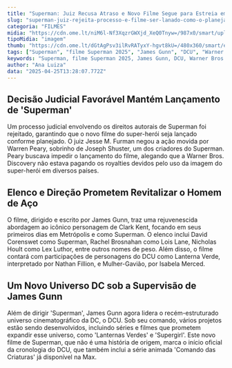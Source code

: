 ```yaml
---
title: "Superman: Juiz Recusa Atraso e Novo Filme Segue para Estreia em 2025"
slug: "superman-juiz-rejeita-processo-e-filme-ser-lanado-como-o-planejado"
categoria: "FILMES"
midia: "https://cdn.ome.lt/niM6l-Nf3XqzrGWXjd_XeQ0Tnyw=/987x0/smart/uploads/conteudo/fotos/OMELETE_CAPA_-_2025-04-25T101302.520.png"
tipoMidia: "imagem"
thumb: "https://cdn.ome.lt/dGtAgPsv3ilRvRATyxY-hgvt8kU=/480x360/smart/extras/conteudos/omelete_THUMB_-_2025-04-25T101247.720.png"
tags: ["Superman", "filme Superman 2025", "James Gunn", "DCU", "Warner Bros. Discovery", "direitos autorais Superman", "especial-Superman"]
keywords: "Superman, filme Superman 2025, James Gunn, DCU, Warner Bros. Discovery, direitos autorais Superman"
author: "Ana Luiza"
data: "2025-04-25T13:28:07.772Z"
---
```


## Decisão Judicial Favorável Mantém Lançamento de 'Superman'

Um processo judicial envolvendo os direitos autorais de Superman foi rejeitado, garantindo que o novo filme do super-herói seja lançado conforme planejado. O juiz Jesse M. Furman negou a ação movida por Warren Peary, sobrinho de Joseph Shuster, um dos criadores do Superman. Peary buscava impedir o lançamento do filme, alegando que a Warner Bros. Discovery não estava pagando os royalties devidos pelo uso da imagem do super-herói em diversos países.

## Elenco e Direção Prometem Revitalizar o Homem de Aço

O filme, dirigido e escrito por James Gunn, traz uma rejuvenescida abordagem ao icônico personagem de Clark Kent, focando em seus primeiros dias em Metrópolis e como Superman. O elenco inclui David Corenswet como Superman, Rachel Brosnahan como Lois Lane, Nicholas Hoult como Lex Luthor, entre outros nomes de peso. Além disso, o filme contará com participações de personagens do DCU como Lanterna Verde, interpretado por Nathan Fillion, e Mulher-Gavião, por Isabela Merced.

## Um Novo Universo DC sob a Supervisão de James Gunn

Além de dirigir 'Superman', James Gunn agora lidera o recém-estruturado universo cinematográfico da DC, o DCU. Sob seu comando, vários projetos estão sendo desenvolvidos, incluindo séries e filmes que prometem expandir esse universo, como 'Lanternas Verdes' e 'Supergirl'. Este novo filme de Superman, que não é uma história de origem, marca o início oficial da cronologia do DCU, que também inclui a série animada 'Comando das Criaturas' já disponível na Max.